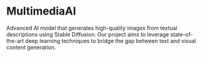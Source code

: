 # MultimediaAI
Advanced AI model that generates high-quality images from textual descriptions using Stable Diffusion. Our project aims to leverage state-of-the-art deep learning techniques to bridge the gap between text and visual content generation.
